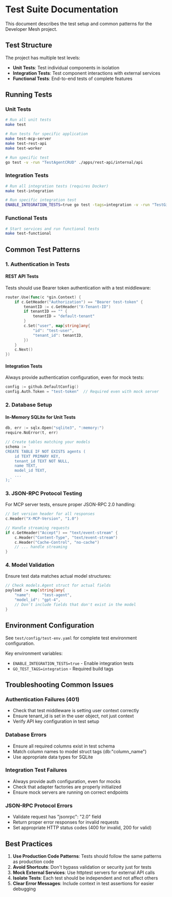 # Test Suite Documentation

This document describes the test setup and common patterns for the Developer Mesh project.

## Test Structure

The project has multiple test levels:
- **Unit Tests**: Test individual components in isolation
- **Integration Tests**: Test component interactions with external services
- **Functional Tests**: End-to-end tests of complete features

## Running Tests

### Unit Tests
```bash
# Run all unit tests
make test

# Run tests for specific application
make test-mcp-server
make test-rest-api
make test-worker

# Run specific test
go test -v -run "TestAgentCRUD" ./apps/rest-api/internal/api
```

### Integration Tests
```bash
# Run all integration tests (requires Docker)
make test-integration

# Run specific integration test
ENABLE_INTEGRATION_TESTS=true go test -tags=integration -v -run "TestGitHubAdapter" ./pkg/tests/integration
```

### Functional Tests
```bash
# Start services and run functional tests
make test-functional
```

## Common Test Patterns

### 1. Authentication in Tests

#### REST API Tests
Tests should use Bearer token authentication with a test middleware:
```go
router.Use(func(c *gin.Context) {
    if c.GetHeader("Authorization") == "Bearer test-token" {
        tenantID := c.GetHeader("X-Tenant-ID")
        if tenantID == "" {
            tenantID = "default-tenant"
        }
        c.Set("user", map[string]any{
            "id": "test-user",
            "tenant_id": tenantID,
        })
    }
    c.Next()
})
```

#### Integration Tests
Always provide authentication configuration, even for mock tests:
```go
config := github.DefaultConfig()
config.Auth.Token = "test-token"  // Required even with mock server
```

### 2. Database Setup

#### In-Memory SQLite for Unit Tests
```go
db, err := sqlx.Open("sqlite3", ":memory:")
require.NoError(t, err)

// Create tables matching your models
schema := `
CREATE TABLE IF NOT EXISTS agents (
    id TEXT PRIMARY KEY,
    tenant_id TEXT NOT NULL,
    name TEXT,
    model_id TEXT,
    ...
);`
```

### 3. JSON-RPC Protocol Testing

For MCP server tests, ensure proper JSON-RPC 2.0 handling:
```go
// Set version header for all responses
c.Header("X-MCP-Version", "1.0")

// Handle streaming requests
if c.GetHeader("Accept") == "text/event-stream" {
    c.Header("Content-Type", "text/event-stream")
    c.Header("Cache-Control", "no-cache")
    // ... handle streaming
}
```

### 4. Model Validation

Ensure test data matches actual model structures:
```go
// Check models.Agent struct for actual fields
payload := map[string]any{
    "name":     "test-agent",
    "model_id": "gpt-4",
    // Don't include fields that don't exist in the model
}
```

## Environment Configuration

See `test/config/test-env.yaml` for complete test environment configuration.

Key environment variables:
- `ENABLE_INTEGRATION_TESTS=true` - Enable integration tests
- `GO_TEST_TAGS=integration` - Required build tags

## Troubleshooting Common Issues

### Authentication Failures (401)
- Check that test middleware is setting user context correctly
- Ensure tenant_id is set in the user object, not just context
- Verify API key configuration in test setup

### Database Errors
- Ensure all required columns exist in test schema
- Match column names to model struct tags (db:"column_name")
- Use appropriate data types for SQLite

### Integration Test Failures
- Always provide auth configuration, even for mocks
- Check that adapter factories are properly initialized
- Ensure mock servers are running on correct endpoints

### JSON-RPC Protocol Errors
- Validate request has "jsonrpc": "2.0" field
- Return proper error responses for invalid requests
- Set appropriate HTTP status codes (400 for invalid, 200 for valid)

## Best Practices

1. **Use Production Code Patterns**: Tests should follow the same patterns as production code
2. **Avoid Shortcuts**: Don't bypass validation or security just for tests
3. **Mock External Services**: Use httptest servers for external API calls
4. **Isolate Tests**: Each test should be independent and not affect others
5. **Clear Error Messages**: Include context in test assertions for easier debugging
